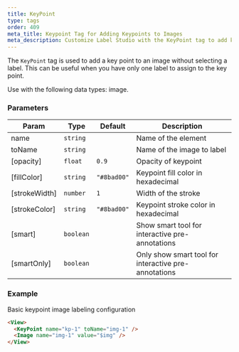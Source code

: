 ```yaml
---
title: KeyPoint
type: tags
order: 409
meta_title: Keypoint Tag for Adding Keypoints to Images
meta_description: Customize Label Studio with the KeyPoint tag to add key points to images for computer vision machine learning and data science projects.
---
```


The `KeyPoint` tag is used to add a key point to an image without selecting a label. This can be useful when you have only one label to assign to the key point.

Use with the following data types: image.

### Parameters

| Param | Type | Default | Description |
| --- | --- | --- | --- |
| name | <code>string</code> |  | Name of the element |
| toName | <code>string</code> |  | Name of the image to label |
| [opacity] | <code>float</code> | <code>0.9</code> | Opacity of keypoint |
| [fillColor] | <code>string</code> | <code>&quot;#8bad00&quot;</code> | Keypoint fill color in hexadecimal |
| [strokeWidth] | <code>number</code> | <code>1</code> | Width of the stroke |
| [strokeColor] | <code>string</code> | <code>&quot;#8bad00&quot;</code> | Keypoint stroke color in hexadecimal |
| [smart] | <code>boolean</code> |  | Show smart tool for interactive pre-annotations |
| [smartOnly] | <code>boolean</code> |  | Only show smart tool for interactive pre-annotations |

### Example

Basic keypoint image labeling configuration

```html
<View>
  <KeyPoint name="kp-1" toName="img-1" />
  <Image name="img-1" value="$img" />
</View>
```
